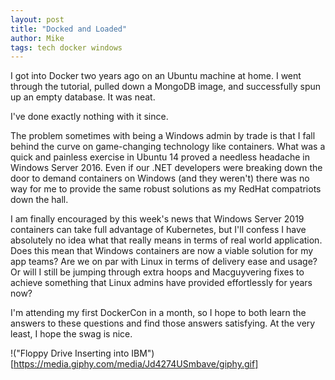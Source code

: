 ```yaml
---
layout: post
title: "Docked and Loaded"
author: Mike
tags: tech docker windows
---
```


I got into Docker two years ago on an Ubuntu machine at home. I went through the tutorial, pulled down a MongoDB image, and successfully spun up an empty database. It was neat. 

I've done exactly nothing with it since. 

The problem sometimes with being a Windows admin by trade is that I fall behind the curve on game-changing technology like containers. What was a quick and painless exercise in Ubuntu 14 proved a needless headache in Windows Server 2016. Even if our .NET developers were breaking down the door to demand containers on Windows (and they weren't) there was no way for me to provide the same robust solutions as my RedHat compatriots down the hall. 

I am finally encouraged by this week's news that Windows Server 2019 containers can take full advantage of Kubernetes, but I'll confess I have absolutely no idea what that really means in terms of real world application. Does this mean that Windows containers are now a viable solution for my app teams? Are we on par with Linux in terms of delivery ease and usage? Or will I still be jumping through extra hoops and Macguyvering fixes to achieve something that Linux admins have provided effortlessly for years now?

I'm attending my first DockerCon in a month, so I hope to both learn the answers to these questions and find those answers satisfying. At the very least, I hope the swag is nice.  

!("Floppy Drive Inserting into IBM")[https://media.giphy.com/media/Jd4274USmbave/giphy.gif]
